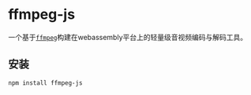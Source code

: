 # ffmpeg-js

一个基于[`ffmpeg`](https://github.com/FFmpeg/FFmpeg)构建在webassembly平台上的轻量级音视频编码与解码工具。


## 安装

```sh
npm install ffmpeg-js
```

